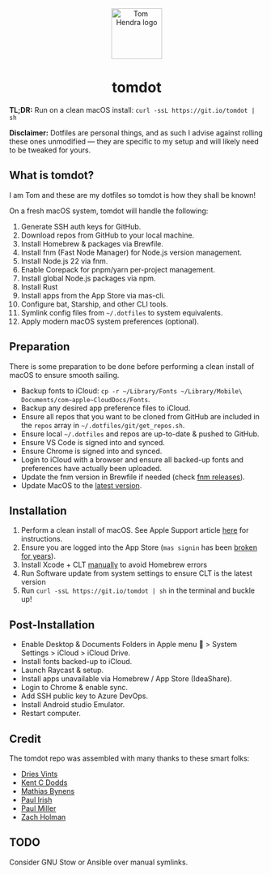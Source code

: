 <div align=center>
<img alt="Tom Hendra logo" src="https://res.cloudinary.com/tomhendra/image/upload/v1696166377/tomhendra-logo/tomhendra-avatar.png" width="100" />
<h1>tomdot</h1>
</div>

**TL;DR:** Run on a clean macOS install: `curl -ssL https://git.io/tomdot | sh`

**Disclaimer:** Dotfiles are personal things, and as such I advise against rolling these ones unmodified — they are specific to my setup and will likely need to be tweaked for yours.

## What is tomdot?

I am Tom and these are my dotfiles so tomdot is how they shall be known!

On a fresh macOS system, tomdot will handle the following:

1. Generate SSH auth keys for GitHub.
2. Download repos from GitHub to your local machine.
3. Install Homebrew & packages via Brewfile.
4. Install fnm (Fast Node Manager) for Node.js version management.
5. Install Node.js 22 via fnm.
6. Enable Corepack for pnpm/yarn per-project management.
7. Install global Node.js packages via npm.
8. Install Rust
9. Install apps from the App Store via mas-cli.
10. Configure bat, Starship, and other CLI tools.
11. Symlink config files from `~/.dotfiles` to system equivalents.
12. Apply modern macOS system preferences (optional).

## Preparation

There is some preparation to be done before performing a clean install of macOS to ensure smooth sailing.

- Backup fonts to iCloud: `cp -r ~/Library/Fonts ~/Library/Mobile\ Documents/com~apple~CloudDocs/Fonts`.
- Backup any desired app preference files to iCloud.
- Ensure all repos that you want to be cloned from GitHub are included in the `repos` array in `~/.dotfiles/git/get_repos.sh`.
- Ensure local `~/.dotfiles` and repos are up-to-date & pushed to GitHub.
- Ensure VS Code is signed into and synced.
- Ensure Chrome is signed into and synced.
- Login to iCloud with a browser and ensure all backed-up fonts and preferences have actually been uploaded.
- Update the fnm version in Brewfile if needed (check [fnm releases](https://github.com/Schniz/fnm/releases)).
- Update MacOS to the [latest version](https://support.apple.com/en-us/HT201541).

## Installation

1. Perform a clean install of macOS. See Apple Support article [here](https://support.apple.com/en-gb/guide/mac-help/mchl7676b710/15.0/mac/15.0) for instructions.
2. Ensure you are logged into the App Store (`mas signin` has been [broken for years](https://github.com/mas-cli/mas/issues/164)).
3. Install Xcode + CLT [manually](https://developer.apple.com/download/all/) to avoid Homebrew errors
4. Run Software update from system settings to ensure CLT is the latest version
5. Run `curl -ssL https://git.io/tomdot | sh` in the terminal and buckle up!

## Post-Installation

- Enable Desktop & Documents Folders in Apple menu  > System Settings > iCloud > iCloud Drive.
- Install fonts backed-up to iCloud.
- Launch Raycast & setup.
- Install apps unavailable via Homebrew / App Store (IdeaShare).
- Login to Chrome & enable sync.
- Add SSH public key to Azure DevOps.
- Install Android studio Emulator.
- Restart computer.

## Credit

The tomdot repo was assembled with many thanks to these smart folks:

- [Dries Vints](https://github.com/driesvints/dotfiles)
- [Kent C Dodds](https://github.com/kentcdodds/dotfiles)
- [Mathias Bynens](https://github.com/mathiasbynens/dotfiles)
- [Paul Irish](https://github.com/paulirish/dotfiles)
- [Paul Miller](https://github.com/paulmillr/dotfiles)
- [Zach Holman](https://github.com/holman/dotfiles)

## TODO

Consider GNU Stow or Ansible over manual symlinks.
